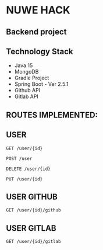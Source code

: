 # NUWE HACK
## Backend project

## Technology Stack
- Java 15
- MongoDB
- Gradle Project
- Spring Boot - Ver 2.5.1
- Github API
- Gitlab API


## ROUTES IMPLEMENTED:

## USER

```
GET /user/{id}
```

```
POST /user
```

```
DELETE /user/{id}
```

```
PUT /user/{id}
```

## USER GITHUB
```
GET /user/{id}/github
```


## USER GITLAB
```
GET /user/{id}/gitlab
```
